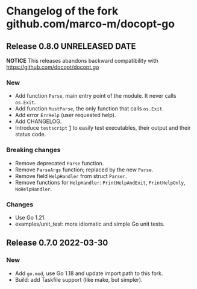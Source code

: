 # Changelog of the fork github.com/marco-m/docopt-go

## Release 0.8.0 UNRELEASED DATE

**NOTICE** This releases abandons backward compatibility with https://github.com/docopt/docopt.go

### New

- Add function `Parse`, main entry point of the module. It never calls `os.Exit`.
- Add function `MustParse`, the only function that calls `os.Exit`.
- Add error `ErrHelp` (user requested help).
- Add CHANGELOG.
- Introduce `testscript` [1] to easily test executables, their output and their status code.

[1]: https://github.com/rogpeppe/go-internal/testscript

### Breaking changes

- Remove deprecated `Parse` function.
- Remove `ParseArgs` function; replaced by the new `Parse`.
- Remove field `HelpHandler` from struct `Parser`.
- Remove functions for `HelpHandler`: `PrintHelpAndExit`, `PrintHelpOnly`, `NoHelpHandler`.

### Changes

- Use Go 1.21.
- examples/unit_test: more idiomatic and simple Go unit tests.

## Release 0.7.0 2022-03-30

### New

- Add `go.mod`, use Go 1.18 and update import path to this fork.
- Build: add Taskfile support (like make, but simpler).
